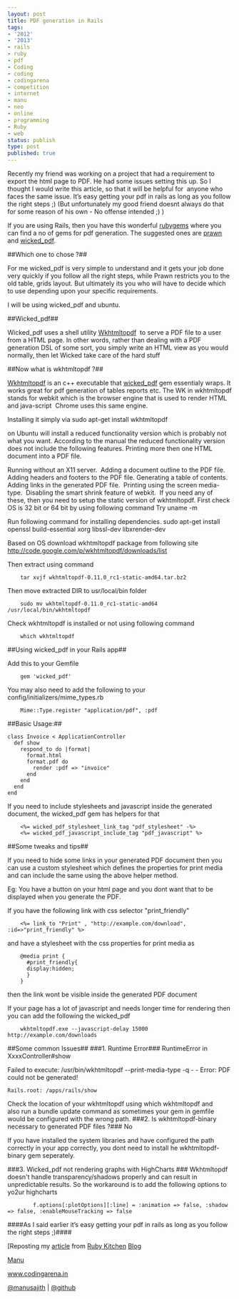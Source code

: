 ```yaml
---
layout: post
title: PDF generation in Rails
tags:
- '2012'
- '2013'
- rails
- ruby
- pdf
- Coding
- coding
- codingarena
- competition
- internet
- manu
- neo
- online
- programming
- Ruby
- web
status: publish
type: post
published: true
---
```


Recently my friend was working on a project that had a requirement to export the html page to PDF. He had some issues setting this up. So I thought I would write this article, so that it will be helpful for  anyone who faces the same issue. It’s easy getting your pdf in rails as long as you follow the right steps ;) (But unfortunately my good friend doesnt always do that for some reason of his own - No offense intended ;) )

If you are using Rails, then you have this wonderful <a href="http://rubygems.org">rubygems</a> where you can find a no of gems for pdf generation. The suggested ones are <a href="http://rubygems.org/gems/prawn">prawn</a> and <a href="http://rubygems.org/gems/wicked_pdf">wicked_pdf</a>.

##Which one to chose ?##

For me wicked_pdf is very simple to understand and it gets your job done very quickly if you follow all the right steps, while Prawn restricts you to the old table, grids layout. But ultimately its you who will have to decide which to use depending upon your specific requirements.

I will be using wicked_pdf and ubuntu.

##Wicked_pdf##

Wicked_pdf uses a shell utility <a href="http://code.google.com/p/wkhtmltopdf/">Wkhtmltopdf</a>  to serve a PDF file to a user from a HTML page. In other words, rather than dealing with a PDF generation DSL of some sort, you simply write an HTML view as you would normally, then let Wicked take care of the hard stuff

##Now what is wkhtmltopdf ?##

<a href="http://code.google.com/p/wkhtmltopdf" >Wkhtmltopdf</a> is an c++ executable that <a href="https://github.com/mileszs/wicked_pdf" >wicked_pdf</a><span > gem essentialy wraps. It works great for pdf generation of tables reports etc. The WK in wkhtmltopdf stands for webkit which is the browser engine that is used to render HTML and java-script  Chrome uses this same engine.

Installing it simply via
    sudo apt-get install wkhtmltopdf

on Ubuntu will install a reduced functionality version which is probably not what you want. According to the manual the reduced functionality version does not include the following features.
Printing more then one HTML document into a PDF file. 

Running without an X11 server. 
Adding a document outline to the PDF file. 
Adding headers and footers to the PDF file.
Generating a table of contents. 
Adding links in the generated PDF file. 
Printing using the screen media-type. 
Disabling the smart shrink feature of webkit. 
If you need any of these, then you need to setup the static version of wkhtmltopdf.
First check OS is 32 bit or 64 bit by using following command
Try
		uname -m

Run following command for installing dependencies.
		sudo apt-get install openssl build-essential xorg libssl-dev libxrender-dev

Based on OS download wkhtmltopdf package from following site
<a href=" http://code.google.com/p/wkhtmltopdf/downloads/list">http://code.google.com/p/wkhtmltopdf/downloads/list</a>

Then extract using command

		tar xvjf wkhtmltopdf-0.11.0_rc1-static-amd64.tar.bz2

Then move extracted DIR to usr/local/bin folder

		sudo mv wkhtmltopdf-0.11.0_rc1-static-amd64 /usr/local/bin/wkhtmltopdf

Check wkhtmltopdf is installed or not using following command

		which wkhtmltopdf

##Using wicked_pdf in your Rails app##

Add this to your Gemfile

		gem 'wicked_pdf'

You may also need to add the following to your config/initializers/mime_types.rb</p>

		Mime::Type.register "application/pdf", :pdf


##Basic Usage:##

    class Invoice < ApplicationController
      def show
        respond_to do |format|
          format.html
          format.pdf do
            render :pdf => "invoice"
          end
        end
      end
    end

If you need to include stylesheets and javascript inside the generated document, the wicked_pdf gem has helpers for that

		<%= wicked_pdf_stylesheet_link_tag "pdf_stylesheet" -%>
		<%= wicked_pdf_javascript_include_tag "pdf_javascript" %>

##Some tweaks and tips##

If you need to hide some links in your generated PDF document then you can use a custom stylesheet which defines the properties for print media and can include the same using the above helper method.

Eg: You have a button on your html page and you dont want that to be displayed when you generate the PDF.

If you have the following link with css selector "print_friendly"

		<%= link_to "Print" , "http://example.com/download", :id=>"print_friendly" %>

and have a stylesheet with the css properties for print media as

		@media print {
		  #print_friendly{
		  display:hidden;
		  }
		}

then the link wont be visible inside the generated PDF document

If your page has a lot of javascript and needs longer time for rendering then you can add the following the wicked_pdf

		wkhtmltopdf.exe --javascript-delay 15000 http://example.com/downloads

##Some common Issues##
###1. Runtime Error###
RuntimeError in XxxxController#show

Failed to execute: /usr/bin/wkhtmltopdf --print-media-type -q - - Error: PDF could not be generated!

  	Rails.root: /apps/rails/show

Check the location of your wkhtmltopdf using which wkhtmltopdf and also run a bundle update command as sometimes your gem in gemfile would be configured with the wrong path.
###2. Is wkhtmltopdf-binary necessary to generated PDF files ?###
No

If you have installed the system libraries and have configured the path correctly in your app correctly, you dont need to install he wkhtmltopdf-binary gem seperately.

###3. Wicked_pdf not rendering graphs with HighCharts ###
Wkhtmltopdf doesn't handle transparency/shadows properly and can result in unpredictable results. So the workaround is to add the following options to yo2ur highcharts

			f.options[:plotOptions][:line] = :animation => false, :shadow => false, :enableMouseTracking => false

####As I said earlier it’s easy getting your pdf in rails as long as you follow the right steps ;)####

[Reposting my <a href="http://rubykitchen.in/blog/2013/03/17/pdf-generation-with-rails" title="Article" target="_blank">article</a> from <a href="http://rubykitchen.in" title="Ruby Kitchen " target="_blank">Ruby Kitchen</a> <a href="http://rubykitchen.in/blog" title="Blog" target="_blank">Blog</a><br />

<a href="http://facebook.com/manusajith">Manu</a>

<a href="http://www.codingarena.in">www.codingarena.in</a>

<a href="http://twitter.com/manusajith" title="Twitter">@manusajith</a> | <a href="http://github.com/manusajith" title="Github">@github</a>
